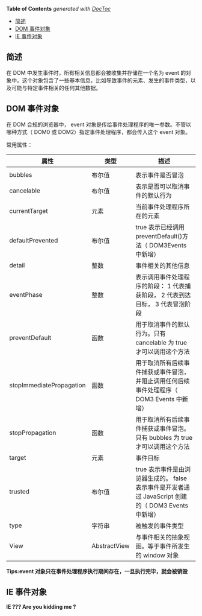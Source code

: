 <!-- START doctoc generated TOC please keep comment here to allow auto update -->
<!-- DON'T EDIT THIS SECTION, INSTEAD RE-RUN doctoc TO UPDATE -->
**Table of Contents**  *generated with [DocToc](https://github.com/thlorenz/doctoc)*

- [简述](#%E7%AE%80%E8%BF%B0)
- [DOM 事件对象](#dom-%E4%BA%8B%E4%BB%B6%E5%AF%B9%E8%B1%A1)
- [IE 事件对象](#ie-%E4%BA%8B%E4%BB%B6%E5%AF%B9%E8%B1%A1)

<!-- END doctoc generated TOC please keep comment here to allow auto update -->

## 简述

在 DOM 中发生事件时，所有相关信息都会被收集并存储在一个名为 event 的对象中。这个对象包含了一些基本信息，比如导致事件的元素、发生的事件类型，以及可能与特定事件相关的任何其他数据。

## DOM 事件对象

在 DOM 合规的浏览器中， event 对象是传给事件处理程序的唯一参数。不管以哪种方式（ DOM0 或 DOM2）指定事件处理程序，都会传入这个 event 对象。

常用属性：

| 属性                     | 类型         | 描述                                                                                                |
| ------------------------ | ------------ | --------------------------------------------------------------------------------------------------- |
|                          |              |                                                                                                     |
| bubbles                  | 布尔值       | 表示事件是否冒泡                                                                                    |
| cancelable               | 布尔值       | 表示是否可以取消事件的默认行为                                                                      |
| currentTarget            | 元素         | 当前事件处理程序所在的元素                                                                          |
| defaultPrevented         | 布尔值       | true 表示已经调用 preventDefault()方法（ DOM3Events 中新增）                                        |
| detail                   | 整数         | 事件相关的其他信息                                                                                  |
| eventPhase               | 整数         | 表示调用事件处理程序的阶段： 1 代表捕获阶段， 2 代表到达目标， 3 代表冒泡阶段                       |
| preventDefault           | 函数         | 用于取消事件的默认行为。只有 cancelable 为 true 才可以调用这个方法                                  |
| stopImmediatePropagation | 函数         | 用于取消所有后续事件捕获或事件冒泡，并阻止调用任何后续事件处理程序（ DOM3 Events 中新增）           |
| stopPropagation          | 函数         | 用于取消所有后续事件捕获或事件冒泡。只有 bubbles 为 true 才可以调用这个方法                         |
| target                   | 元素         | 事件目标                                                                                            |
| trusted                  | 布尔值       | true 表示事件是由浏览器生成的。 false 表示事件是开发者通过 JavaScript 创建的（ DOM3 Events 中新增） |
| type                     | 字符串       | 被触发的事件类型                                                                                    |
| View                     | AbstractView | 与事件相关的抽象视图。等于事件所发生的 window 对象                                                  |

**Tips:event 对象只在事件处理程序执行期间存在，一旦执行完毕，就会被销毁**

## IE 事件对象

**IE ??? Are you kidding me ?**
